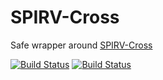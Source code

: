 # SPIRV-Cross
Safe wrapper around [SPIRV-Cross](https://github.com/KhronosGroup/SPIRV-Cross)

[![Build Status](https://travis-ci.org/grovesNL/spirv_cross.svg?branch=master)](https://travis-ci.org/grovesNL/spirv_cross)
[![Build Status](https://ci.appveyor.com/api/projects/status/ja22j0ueje51sd76/branch/master?svg=true)](https://ci.appveyor.com/project/grovesNL/spirv-cross/branch/master)